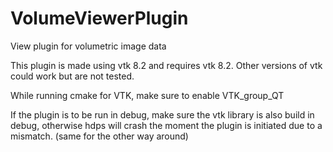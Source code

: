 # VolumeViewerPlugin
View plugin for volumetric image data

This plugin is made using vtk 8.2 and requires vtk 8.2.  Other versions of vtk could work but are not tested.

While running cmake for VTK, make sure to enable VTK_group_QT

If the plugin is to be run in debug, make sure the vtk library is also build in debug, otherwise hdps will crash the moment the plugin is initiated due to a mismatch. (same for the other way around)
